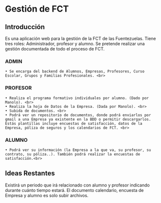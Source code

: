 # Gestión de FCT
## Introducción
Es una aplicación web para la gestión de la FCT de las Fuentezuelas. Tiene tres roles: Administrador, profesor y alumno. Se pretende realizar una gestión documentada de todo el proceso de FCT. 
### ADMIN
    • Se encarga del backend de Alumnos, Empresas, Profesores, Curso Escolar, Grupos y Familias Profesionales. <br>
### PROFESOR
    • Realiza el programa formativo individuales por alumno. (Dado por Manolo). <br>
    • Realiza la hoja de Datos de la Empresa. (Dada por Manolo). <br>
    • Subida de documentos. <br>
    • Podrá ver un repositorio de documentos, donde podrá enviarlos por gmail a una Empresa ya existente en la BDD o permitir descargarlos. Estás plantillas incluye encuestas de satisfacción, datos de la Empresa, póliza de seguros y los calendarios de FCT. <br>
### ALUMNO
    • Podrá ver su información (la Empresa a la que va, su profesor, su contrato, su póliza..). También podrá realizar la encuestas de satisfacción.<br>

## Ideas Restantes
Existirá un periodo que irá relacionado con alumno y profesor indicando durante cuánto tiempo estará. 
El documento calendario, encuesta de Empresa y alumno es solo subir archivos.
